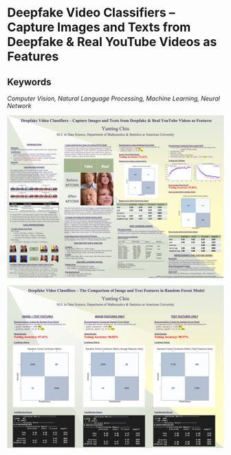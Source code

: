 # Deepfake Video Classifiers – Capture Images and Texts from Deepfake & Real YouTube Videos as Features

## Keywords
*Computer Vision, Natural Language Processing, Machine Learning, Neural Network*

![](poster/poster.png)

![](poster/rf_model_comparison.png)


